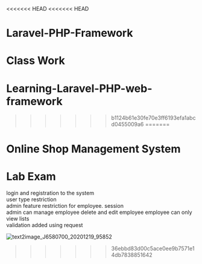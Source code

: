 <<<<<<< HEAD
<<<<<<< HEAD
# Laravel-PHP-Framework
Class Work
=======
# Learning-Laravel-PHP-web-framework
>>>>>>> b1124b61e30fe70e3ff6193efa1abcd0455009a6
=======
# Online Shop Management System
Lab Exam
=======
 login and registration to the system	
 user type restriction 	
admin feature restriction for employee.	
 session 	
 admin can manage employee delete and edit employee
 employee can only view lists	
 validation added using request

![text2image_J6580700_20201219_95852](https://user-images.githubusercontent.com/60029434/103301346-65fc1300-4a2b-11eb-8341-de6203b00522.png)

>>>>>>> 36ebbd83d00c5ace0ee9b7571e14db7838851642

